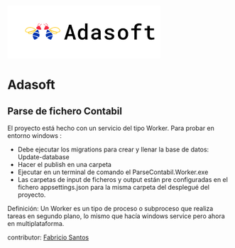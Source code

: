 ![logo Adasoft](/docs/img/BITA.png "Logo Adasoft")  
# Adasoft

## Parse de fichero Contabil
El proyecto está hecho con un servicio del tipo Worker.
Para probar en entorno windows :
- Debe ejecutar los migrations para crear y llenar la base de datos: Update-database
- Hacer el publish en una carpeta
- Ejecutar en un terminal de comando el ParseContabil.Worker.exe
- Las carpetas de input de ficheros y output están pre configuradas en el fichero appsettings.json para la misma carpeta del desplegué del proyecto.

Definición:
Un Worker es un tipo de proceso o subproceso que realiza tareas en segundo plano, lo mismo que hacía windows service pero ahora en multiplataforma.

contributor:
[Fabricio Santos](https://www.linkedin.com/in/fabriciogomessantos/)